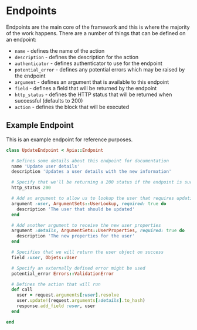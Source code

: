# Endpoints

Endpoints are the main core of the framework and this is where the majority of the work happens. There are a number of things that can be defined on an endpoint:

- `name` - defines the name of the action
- `description` - defines the description for the action
- `authenticator` - defines authenticator to use for the endpoint
- `potential_error` - defines any potential errors which may be raised by the endpoint
- `argument` - defines an argument that is available to this endpoint
- `field` - defines a field that will be returned by the endpoint
- `http_status` - defines the HTTP status that will be returned when successful (defaults to 200)
- `action` - defines the block that will be executed

## Example Endpoint

This is an example endpoint for reference purposes.

```ruby
class UpdateEndpoint < Apia::Endpoint

  # Defines some details about this endpoint for documentation
  name 'Update user details'
  description 'Updates a user details with the new information'

  # Specify that we'll be returning a 200 status if the endpoint is successful
  http_status 200

  # Add an argument to allow us to lookup the user that requires updating
  argument :user, ArgumentSets::UserLookup, required: true do
    description 'The user that should be updated'
  end

  # Add another argument to receive the new user properties
  argument :details, ArgumentSets::UserProperties, required: true do
    description 'The new properties for the user'
  end

  # Specifies that we will return the user object on success
  field :user, Objets::User

  # Specify an externally defined error might be used
  potential_error Errors::ValidationError

  # Defines the action that will run
  def call
    user = request.arguments[:user].resolve
    user.update!(request.arguments[:details].to_hash)
    response.add_field :user, user
  end

end
```
